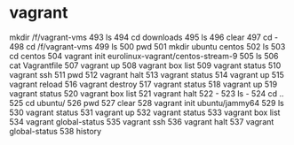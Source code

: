 # vagrant
 mkdir /f/vagrant-vms
  493  ls
  494  cd downloads
  495  ls
  496  clear
  497  cd -
  498  cd /f/vagrant-vms
  499  ls
  500  pwd
  501  mkdir ubuntu centos
  502  ls
  503  cd centos
  504  vagrant init eurolinux-vagrant/centos-stream-9
  505  ls
  506  cat Vagrantfile
  507  vagrant up
  508  vagrant box list
  509  vagrant status
  510  vagrant ssh
  511  pwd
  512  vagrant halt
  513  vagrant status
  514  vagrant up
  515  vagrant reload
  516  vagrant destroy
  517  vagrant status
  518  vagrant up
  519  vagrant status
  520  vagrant box list
  521  vagrant halt
  522  -
  523  ls -
  524  cd ..
  525  cd ubuntu/
  526  pwd
  527  clear
  528  vagrant init ubuntu/jammy64
  529  ls
  530  vagrant status
  531  vagrant up
  532  vagrant status
  533  vagrant box list
  534  vagrant global-status
  535  vagrant ssh
  536  vagrant halt
  537  vagrant global-status
  538  history

